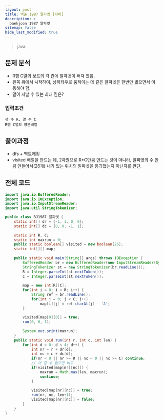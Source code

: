 ```yaml
---
layout: post
title: 백준 1987 알파벳 [자바]
description: >
  baekjoon 1987 알파벳
sitemap: false
hide_last_modified: true
---
```


> java

## 문제 분석

- R행 C열의 보드의 각 칸에 알파벳이 써져 있음.
- 왼쪽 위에서 시작하여, 상하좌우로 움직이는 데
  같은 알파벳은 한번만 밟으면서 이동해야 함.
- 말이 지날 수 있는 최대 칸은?



### 입력조건

```
행 수 R, 열 수 C
R행 C열의 영문배열
```



## 풀이과정

- dfs + 백트래킹
- visited 배열을 만드는 데, 2차원으로 R*C만큼 만드는 것이 아니라, 알파벳의 수 만큼 만들어서(26개) 내가 있는 위치의 알파벳을 통과했는지 아닌지를 판단.



## 전체 코드

```java
import java.io.BufferedReader;
import java.io.IOException;
import java.io.InputStreamReader;
import java.util.StringTokenizer;

public class BJ1987_알파벳 {
	static int[] dr = {-1, 1, 0, 0};
	static int[] dc = {0, 0, -1, 1};
	
	static int R, C;
	static int maxrun = 0;
	public static boolean[] visited = new boolean[26];
	static int[][] map;
	
	public static void main(String[] args) throws IOException {
		BufferedReader br = new BufferedReader(new InputStreamReader(System.in));
		StringTokenizer st = new StringTokenizer(br.readLine());
		R = Integer.parseInt(st.nextToken());
		C = Integer.parseInt(st.nextToken());
		
		map = new int[R][C];
		for(int i = 0; i < R; i++) {
			String ref = br.readLine();
			for(int j = 0; j < C; j++)
				map[i][j] = ref.charAt(j) - 'A';
		}
		
		visited[map[0][0]] = true;
		run(0, 0, 1);
		
		System.out.print(maxrun);
	}
	public static void run(int r, int c, int len) {
		for(int d = 0; d < 4; d++) {
			int nr = r + dr[d];
			int nc = c + dc[d];
			if(nr < 0 || nr >= R || nc < 0 || nc >= C) continue;
			// 더 갈 수 없으면 비교
			if(visited[map[nr][nc]]) {
				maxrun = Math.max(len, maxrun);
				continue;
			}
			
			visited[map[nr][nc]] = true;
			run(nr, nc, len+1);
			visited[map[nr][nc]] = false;
		}
	}
}
```

